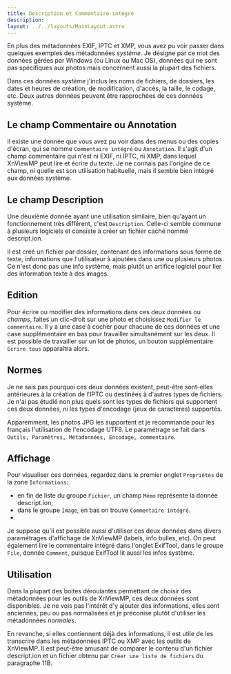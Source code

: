 ```yaml
---
title: Description et Commentaire intégré
description: 
layout: ../../layouts/MainLayout.astro
---
```


En plus des métadonnées EXIF, IPTC et XMP, vous avez pu voir passer dans quelques exemples des métadonnées _système_. Je désigne par ce mot des données gérées par Windows (ou Linux ou Mac OS), données qui ne sont pas spécifiques aux photos mais concernent aussi la plupart des fichiers.

Dans ces données _système_ j'inclus les noms de fichiers, de dossiers, les dates et heures de création, de modification, d'accès, la taille, le codage, etc. Deux autres données peuvent être rapprochées de ces données système.

## Le champ Commentaire ou Annotation

Il existe une donnée que vous avez pu voir dans des menus ou des copies d'écran, qui se nomme `Commentaire intégré` ou `Annotation`. Il s'agit d'un champ commentaire qui n'est ni EXIF, ni IPTC, ni XMP, dans lequel XnViewMP peut lire et écrire du texte. Je ne connais pas l'origine de ce champ, ni quelle est son utilisation habituelle, mais il semble bien intégré aux données système.

## Le champ Description

Une deuxième donnée ayant une utilisation similaire, bien qu'ayant un fonctionnement très différent, c'est `Description`. Celle-ci semble commune à plusieurs logiciels et consiste à créer un fichier caché nommé descript.ion.

Il est créé un fichier par dossier, contenant des informations sous forme de texte, informations que l'utilisateur à ajoutées dans une ou plusieurs photos. Ce n'est donc pas une info système, mais plutôt un artifice logiciel pour lier des information texte à des images.

## Edition

Pour écrire ou modifier des informations dans ces deux données ou _champs_, faites un clic-droit sur une photo et choisissez `Modifier le commentaire`. Il y a une case à cocher pour chacune de ces données et une case supplémentaire en bas pour travailler simultanément sur les deux. Il est possible de travailler sur un lot de photos, un bouton supplémentaire `Ecrire tous` apparaîtra alors.

## Normes

Je ne sais pas pourquoi ces deux données existent, peut-être sont-elles antérieures à la création de l'IPTC ou destinées à d'autres types de fichiers. Je n'ai pas étudié non plus quels sont les types de fichiers qui supportent ces deux données, ni les types d'encodage (jeux de caractères) supportés.

Apparemment, les photos JPG les supportent et je recommande pour les français l'utilisation de l'encodage UTF8. Le paramétrage se fait dans `Outils, Paramètres, Métadonnées, Encodage, commentaire`.

## Affichage

Pour visualiser ces données, regardez dans le premier onglet `Propriétés` de la zone `Informations`:
- en fin de liste du groupe `Fichier`, un champ `Mémo` représente la donnée descript.ion;
- dans le groupe `Image`, en bas on trouve `Commentaire intégré`.
- 
Je suppose qu'il est possible aussi d'utiliser ces deux données dans divers paramétrages d'affichage de XnViewMP (labels, info bulles, etc). On peut également lire le commentaire intégré dans l'onglet ExifTool, dans le groupe `File`, donnée `Comment`, puisque ExifTool lit aussi les infos système.

## Utilisation

Dans la plupart des boites déroulantes permettant de choisir des métadonnées pour les outils de XnViewMP, ces deux données sont disponibles. Je ne vois pas l'intérêt d'y ajouter des informations, elles sont anciennes, peu ou pas normalisées et je préconise plutôt d'utiliser les métadonnées _normales_.

En revanche, si elles contiennent déjà des informations, il est utile de les transcrire dans les métadonnées IPTC ou XMP avec les outils de XnViewMP. Il est peut-être amusant de comparer le contenu d'un fichier descript.ion et un fichier obtenu par `Créer une liste de fichiers` du paragraphe 11B.
